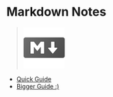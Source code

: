 # Markdown Notes

>![Markdown Logo](img/markdown.png)

- [Quick Guide](md-in-1-min.md)
- [Bigger Guide :)](md-in-30-min.md)
